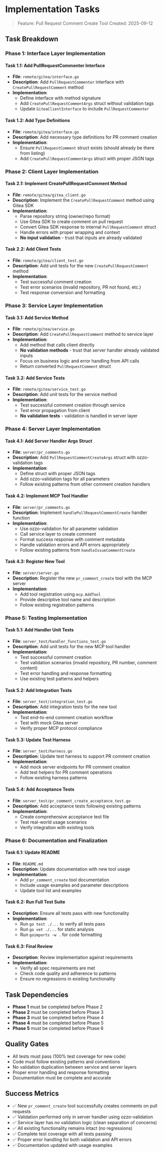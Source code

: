 # Implementation Tasks

> Feature: Pull Request Comment Create Tool
> Created: 2025-09-12

## Task Breakdown

### Phase 1: Interface Layer Implementation

#### Task 1.1: Add PullRequestCommenter Interface
- **File**: `remote/gitea/interface.go`
- **Description**: Add `PullRequestCommenter` interface with `CreatePullRequestComment` method
- **Implementation**: 
  - Define interface with method signature
  - Add `CreatePullRequestCommentArgs` struct without validation tags
  - Update `GiteaClientInterface` to include `PullRequestCommenter`

#### Task 1.2: Add Type Definitions
- **File**: `remote/gitea/interface.go`
- **Description**: Add necessary type definitions for PR comment creation
- **Implementation**:
  - Ensure `PullRequestComment` struct exists (should already be there from listing)
  - Add `CreatePullRequestCommentArgs` struct with proper JSON tags

### Phase 2: Client Layer Implementation

#### Task 2.1: Implement CreatePullRequestComment Method
- **File**: `remote/gitea/gitea_client.go`
- **Description**: Implement the `CreatePullRequestComment` method using Gitea SDK
- **Implementation**:
  - Parse repository string (owner/repo format)
  - Use Gitea SDK to create comment on pull request
  - Convert Gitea SDK response to internal `PullRequestComment` struct
  - Handle errors with proper wrapping and context
  - **No input validation** - trust that inputs are already validated

#### Task 2.2: Add Client Tests
- **File**: `remote/gitea/client_test.go`
- **Description**: Add unit tests for the new `CreatePullRequestComment` method
- **Implementation**:
  - Test successful comment creation
  - Test error scenarios (invalid repository, PR not found, etc.)
  - Test response conversion and formatting

### Phase 3: Service Layer Implementation

#### Task 3.1: Add Service Method
- **File**: `remote/gitea/service.go`
- **Description**: Add `CreatePullRequestComment` method to service layer
- **Implementation**:
  - Add method that calls client directly
  - **No validation methods** - trust that server handler already validated inputs
  - Focus on business logic and error handling from API calls
  - Return converted `PullRequestComment` struct

#### Task 3.2: Add Service Tests
- **File**: `remote/gitea/service_test.go`
- **Description**: Add unit tests for the service method
- **Implementation**:
  - Test successful comment creation through service
  - Test error propagation from client
  - **No validation tests** - validation is handled in server layer

### Phase 4: Server Layer Implementation

#### Task 4.1: Add Server Handler Args Struct
- **File**: `server/pr_comments.go`
- **Description**: Add `PullRequestCommentCreateArgs` struct with ozzo-validation tags
- **Implementation**:
  - Define struct with proper JSON tags
  - Add ozzo-validation tags for all parameters
  - Follow existing patterns from other comment creation handlers

#### Task 4.2: Implement MCP Tool Handler
- **File**: `server/pr_comments.go`
- **Description**: Implement `handlePullRequestCommentCreate` handler function
- **Implementation**:
  - Use ozzo-validation for all parameter validation
  - Call service layer to create comment
  - Format success response with comment metadata
  - Handle validation errors and API errors appropriately
  - Follow existing patterns from `handleIssueCommentCreate`

#### Task 4.3: Register New Tool
- **File**: `server/server.go`
- **Description**: Register the new `pr_comment_create` tool with the MCP server
- **Implementation**:
  - Add tool registration using `mcp.AddTool`
  - Provide descriptive tool name and description
  - Follow existing registration patterns

### Phase 5: Testing Implementation

#### Task 5.1: Add Handler Unit Tests
- **File**: `server_test/handler_functions_test.go`
- **Description**: Add unit tests for the new MCP tool handler
- **Implementation**:
  - Test successful comment creation
  - Test validation scenarios (invalid repository, PR number, comment content)
  - Test error handling and response formatting
  - Use existing test patterns and helpers

#### Task 5.2: Add Integration Tests
- **File**: `server_test/integration_test.go`
- **Description**: Add integration tests for the new tool
- **Implementation**:
  - Test end-to-end comment creation workflow
  - Test with mock Gitea server
  - Verify proper MCP protocol compliance

#### Task 5.3: Update Test Harness
- **File**: `server_test/harness.go`
- **Description**: Update test harness to support PR comment creation
- **Implementation**:
  - Add mock server endpoints for PR comment creation
  - Add test helpers for PR comment operations
  - Follow existing harness patterns

#### Task 5.4: Add Acceptance Tests
- **File**: `server_test/pr_comment_create_acceptance_test.go`
- **Description**: Add acceptance tests following existing patterns
- **Implementation**:
  - Create comprehensive acceptance test file
  - Test real-world usage scenarios
  - Verify integration with existing tools

### Phase 6: Documentation and Finalization

#### Task 6.1: Update README
- **File**: `README.md`
- **Description**: Update documentation with new tool usage
- **Implementation**:
  - Add `pr_comment_create` tool documentation
  - Include usage examples and parameter descriptions
  - Update tool list and examples

#### Task 6.2: Run Full Test Suite
- **Description**: Ensure all tests pass with new functionality
- **Implementation**:
  - Run `go test ./...` to verify all tests pass
  - Run `go vet ./...` for static analysis
  - Run `goimports -w .` for code formatting

#### Task 6.3: Final Review
- **Description**: Review implementation against requirements
- **Implementation**:
  - Verify all spec requirements are met
  - Check code quality and adherence to patterns
  - Ensure no regressions in existing functionality

## Task Dependencies

- **Phase 1** must be completed before Phase 2
- **Phase 2** must be completed before Phase 3
- **Phase 3** must be completed before Phase 4
- **Phase 4** must be completed before Phase 5
- **Phase 5** must be completed before Phase 6

## Quality Gates

- All tests must pass (100% test coverage for new code)
- Code must follow existing patterns and conventions
- No validation duplication between service and server layers
- Proper error handling and response formatting
- Documentation must be complete and accurate

## Success Metrics

- ✅ New `pr_comment_create` tool successfully creates comments on pull requests
- ✅ Validation performed only in server handler using ozzo-validation
- ✅ Service layer has no validation logic (clean separation of concerns)
- ✅ All existing functionality remains intact (no regressions)
- ✅ Complete test coverage with all tests passing
- ✅ Proper error handling for both validation and API errors
- ✅ Documentation updated with usage examples